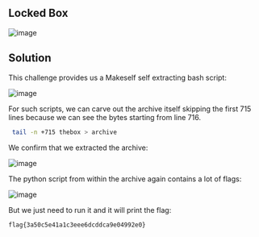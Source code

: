 ## Locked Box

![image](https://github.com/LazyTitan33/CTF-Writeups/assets/80063008/a32b2766-4dd3-4f20-8e0a-eb617f212198)

## Solution

This challenge provides us a Makeself self extracting bash script:  

![image](https://github.com/LazyTitan33/CTF-Writeups/assets/80063008/1e702c84-c3ac-44b2-b037-eb12c05a8860)

For such scripts, we can carve out the archive itself skipping the first 715 lines because we can see the bytes starting from line 716. 

```bash
 tail -n +715 thebox > archive
```

We confirm that we extracted the archive:  

![image](https://github.com/LazyTitan33/CTF-Writeups/assets/80063008/09dcb410-6efd-4159-a827-1a97ab5b5e44)


The python script from within the archive again contains a lot of flags:  

![image](https://github.com/LazyTitan33/CTF-Writeups/assets/80063008/2befbf04-778e-4e76-b391-8b8cb72705db)

But we just need to run it and it will print the flag:  

`flag{3a50c5e41a1c3eee6dcddca9e04992e0}`
